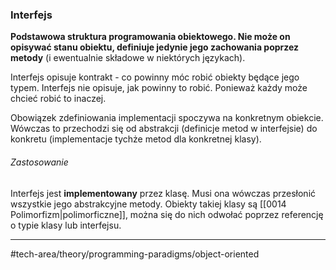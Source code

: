 ### Interfejs
**Podstawowa struktura programowania obiektowego. Nie może on opisywać stanu obiektu, definiuje jedynie jego zachowania poprzez metody** (i ewentualnie składowe w niektórych językach).

Interfejs opisuje kontrakt - co powinny móc robić obiekty będące jego typem.
Interfejs nie opisuje, jak powinny to robić. Ponieważ każdy może chcieć robić to inaczej. 

Obowiązek zdefiniowania implementacji spoczywa na konkretnym obiekcie. Wówczas to przechodzi się od abstrakcji (definicje metod w interfejsie) do konkretu (implementacje tychże metod dla konkretnej klasy).
###### Zastosowanie
Interfejs jest **implementowany** przez klasę. Musi ona wówczas przesłonić wszystkie jego abstrakcyjne metody. Obiekty takiej klasy są [[0014 Polimorfizm|polimorficzne]], można się do nich odwołać poprzez referencję o typie klasy lub interfejsu.

---
#tech-area/theory/programming-paradigms/object-oriented 